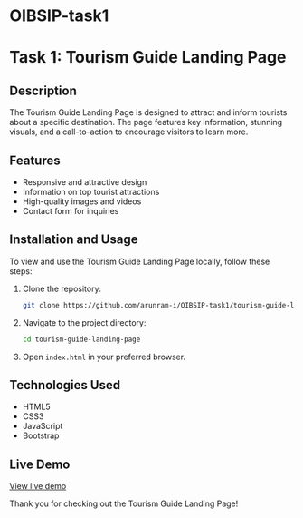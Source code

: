 # OIBSIP-task1
# Task 1: Tourism Guide Landing Page

## Description
The Tourism Guide Landing Page is designed to attract and inform tourists about a specific destination. The page features key information, stunning visuals, and a call-to-action to encourage visitors to learn more.

## Features
- Responsive and attractive design
- Information on top tourist attractions
- High-quality images and videos
- Contact form for inquiries

## Installation and Usage
To view and use the Tourism Guide Landing Page locally, follow these steps:

1. Clone the repository:
    ```bash
    git clone https://github.com/arunram-i/OIBSIP-task1/tourism-guide-landing-page.git
    ```
2. Navigate to the project directory:
    ```bash
    cd tourism-guide-landing-page
    ```
3. Open `index.html` in your preferred browser.

## Technologies Used
- HTML5
- CSS3
- JavaScript
- Bootstrap

## Live Demo
[View live demo](#)

Thank you for checking out the Tourism Guide Landing Page!
